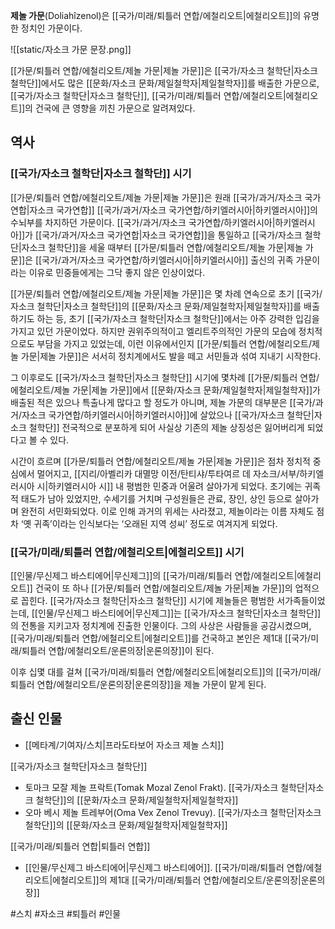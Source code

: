 **제놀 가문**(Doliahîzenol)은 [[국가/미래/퇴틀러 연합/에철리오트|에철리오트]]의 유명한 정치인 가문이다.

![[static/자소크 가문 문장.png]]

[[가문/퇴틀러 연합/에철리오트/제놀 가문|제놀 가문]]은 [[국가/자소크 철학단|자소크 철학단]]에서도 많은 [[문화/자소크 문화/제일철학자|제일철학자]]를 배출한 가문으로, [[국가/자소크 철학단|자소크 철학단]], [[국가/미래/퇴틀러 연합/에철리오트|에철리오트]]의 건국에 큰 영향을 끼친 가문으로 알려져있다.

## 역사

### [[국가/자소크 철학단|자소크 철학단]] 시기

[[가문/퇴틀러 연합/에철리오트/제놀 가문|제놀 가문]]은 원래 [[국가/과거/자소크 국가연합|자소크 국가연합]] [[국가/과거/자소크 국가연합/하키엘러시아|하키엘러시아]]의 수뇌부를 차지하던 가문이다. [[국가/과거/자소크 국가연합/하키엘러시아|하키엘러시아]]가 [[국가/과거/자소크 국가연합|자소크 국가연합]]을 통일하고 [[국가/자소크 철학단|자소크 철학단]]을 세울 때부터 [[가문/퇴틀러 연합/에철리오트/제놀 가문|제놀 가문]]은 [[국가/과거/자소크 국가연합/하키엘러시아|하키엘러시아]] 출신의 귀족 가문이라는 이유로 민중들에게는 그닥 좋지 않은 인상이었다.

[[가문/퇴틀러 연합/에철리오트/제놀 가문|제놀 가문]]은 몇 차례 연속으로 초기 [[국가/자소크 철학단|자소크 철학단]]의 [[문화/자소크 문화/제일철학자|제일철학자]]를 배출하기도 하는 등, 초기 [[국가/자소크 철학단|자소크 철학단]]에서는 아주 강력한 입김을 가지고 있던 가문이었다. 하지만 권위주의적이고 엘리트주의적인 가문의 모습에 정치적으로도 부담을 가지고 있었는데, 이런 이유에서인지 [[가문/퇴틀러 연합/에철리오트/제놀 가문|제놀 가문]]은 서서히 정치계에서도 발을 떼고 서민들과 섞여 지내기 시작한다.

그 이후로도 [[국가/자소크 철학단|자소크 철학단]] 시기에 몇차례 [[가문/퇴틀러 연합/에철리오트/제놀 가문|제놀 가문]]에서 [[문화/자소크 문화/제일철학자|제일철학자]]가 배출된 적은 있으나 특출나게 많다고 할 정도가 아니며, 제놀 가문의 대부분은 [[국가/과거/자소크 국가연합/하키엘러시아|하키엘러시아]]에 살았으나 [[국가/자소크 철학단|자소크 철학단]] 전국적으로 분포하게 되어 사실상 기존의 제놀 상징성은 잃어버리게 되었다고 볼 수 있다.

시간이 흐르며 [[가문/퇴틀러 연합/에철리오트/제놀 가문|제놀 가문]]은 점차 정치적 중심에서 멀어지고, [[지리/아벨리카 대멸망 이전/탄티샤/투타여르 데 자소크/서부/하키엘러시아 시|하키엘러시아 시]] 내 평범한 민중과 어울려 살아가게 되었다. 초기에는 귀족적 태도가 남아 있었지만, 수세기를 거치며 구성원들은 관료, 장인, 상인 등으로 살아가며 완전히 서민화되었다. 이로 인해 과거의 위세는 사라졌고, 제놀이라는 이름 자체도 점차 ‘옛 귀족’이라는 인식보다는 ‘오래된 지역 성씨’ 정도로 여겨지게 되었다.

### [[국가/미래/퇴틀러 연합/에철리오트|에철리오트]] 시기

[[인물/무신제그 바스티에어|무신제그]]의 [[국가/미래/퇴틀러 연합/에철리오트|에철리오트]] 건국이 또 하나 [[가문/퇴틀러 연합/에철리오트/제놀 가문|제놀 가문]]의 업적으로 꼽힌다. [[국가/자소크 철학단|자소크 철학단]] 시기에 제놀들은 평범한 서가족들이었는데, [[인물/무신제그 바스티에어|무신제그]]는 [[국가/자소크 철학단|자소크 철학단]]의 전통을 지키고자 정치계에 진출한 인물이다. 그의 사상은 사람들을 공감시켰으며, [[국가/미래/퇴틀러 연합/에철리오트|에철리오트]]를 건국하고 본인은 제1대 [[국가/미래/퇴틀러 연합/에철리오트/운론의장|운론의장]]이 된다.

이후 십몇 대를 걸쳐 [[국가/미래/퇴틀러 연합/에철리오트|에철리오트]]의 [[국가/미래/퇴틀러 연합/에철리오트/운론의장|운론의장]]을 제놀 가문이 맡게 된다.

## 출신 인물

- [[메타계/기여자/스치\|프라도타보어 자소크 제놀 스치]]

[[국가/자소크 철학단|자소크 철학단]]

- 토마크 모잘 제놀 프락트(Tomak Mozal Zenol Frakt). [[국가/자소크 철학단|자소크 철학단]]의 [[문화/자소크 문화/제일철학자|제일철학자]]
- 오마 베시 제놀 트레부어(Oma Vex Zenol Trevuy). [[국가/자소크 철학단|자소크 철학단]]의 [[문화/자소크 문화/제일철학자|제일철학자]]

[[국가/미래/퇴틀러 연합|퇴틀러 연합]]

- [[인물/무신제그 바스티에어|무신제그 바스티에어]]. [[국가/미래/퇴틀러 연합/에철리오트|에철리오트]]의 제1대 [[국가/미래/퇴틀러 연합/에철리오트/운론의장|운론의장]]

#스치 #자소크 #퇴틀러 #인물 